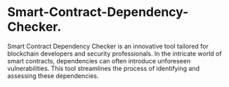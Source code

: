 # Smart-Contract-Dependency-Checker.
Smart Contract Dependency Checker is an innovative tool tailored for blockchain developers and security professionals. In the intricate world of smart contracts, dependencies can often introduce unforeseen vulnerabilities. This tool streamlines the process of identifying and assessing these dependencies. 
